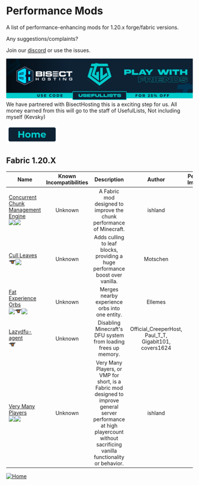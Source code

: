 # Performance Mods

A list of performance-enhancing mods for 1.20.x forge/fabric versions.

Any suggestions/complaints?

Join our [discord](https://discord.gg/8nzHYhVUQS) or use the issues.

[<img src=/images/promo.png>](https://bisecthosting.com/UsefulLists)<br>We have partnered with BisectHosting this is a exciting step for us. All money earned from this will go to the staff of UsefulLists, Not including myself (Kevsky)

[<img src=/images/home.png width=140 height=50>](/README.md)

## Fabric 1.20.X

| Name | Known Incompatibilities | Description | Author | Performance Improvement | [Label](/README.md#labels) | License |
| --- | :---: | :---: | :---: | :---: | :---: | :---: |
| [Concurrent Chunk Management Engine](https://modrinth.com/mod/c2me-fabric)<br>[<img src=/images/modrinth.ico height=18>](https://modrinth.com/mod/c2me-fabric)[<img src=/images/github.ico height=18>](https://github.com/RelativityMC/C2ME-fabric) | Unknown | A Fabric mod designed to improve the chunk performance of Minecraft. | ishland | Both | Alpha (1) | [MIT](/licenses/Licenses.md#mit) |
| [Cull Leaves](https://modrinth.com/mod/cull-leaves)<br>[<img src=/images/curseforge.png height=18>](https://www.curseforge.com/minecraft/mc-mods/cull-leaves)[<img src=/images/github.ico height=18>](https://github.com/TeamMidnightDust/CullLeaves) | Unknown | Adds culling to leaf blocks, providing a huge performance boost over vanilla. | Motschen | Client | none | [MIT](/licenses/Licenses.md#mit) |
| [Fat Experience Orbs](https://modrinth.com/mod/fat-experience-orbs)<br>[<img src=/images/modrinth.ico height=18>](https://modrinth.com/mod/fat-experience-orbs)[<img src=/images/curseforge.png height=18>](https://www.curseforge.com/minecraft/mc-mods/fat-experience-orbs)[<img src=/images/github.ico height=18>](https://gitlab.com/Ellemes/fat-experience-orbs/) | Unknown | Merges nearby experience orbs into one entity. | Ellemes | Both | none | [CC0](/licenses/Licenses.md#cc0)
| [Lazydfu-agent](https://www.curseforge.com/minecraft/mc-mods/lazydfu-agent)<br>[<img src=/images/curseforge.png height=18>](https://www.curseforge.com/minecraft/mc-mods/lazydfu-agent) | Unknown | Disabling Minecraft's DFU system from loading frees up memory. | Official_CreeperHost, Paul_T_T, Gigabit101, covers1624 | Both | Configuration Needed (7) | [MIT](/licenses/Licenses.md#mit) |
| [Very Many Players](https://modrinth.com/mod/vmp-fabric)<br>[<img src=/images/modrinth.ico height=18>](https://modrinth.com/mod/vmp-fabric)[<img src=/images/github.ico height=18>](https://github.com/RelativityMC/VMP-fabric) | Unknown | Very Many Players, or VMP for short, is a Fabric mod designed to improve general server performance at high playercount without sacrificing vanilla functionality or behavior. | ishland | Server | none | [MIT](/licenses/Licenses.md#mit) |

[![Home](https://i.imgur.com/zGuelkW.png)](/README.md)
